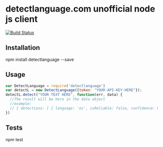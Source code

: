 # detectlanguage.com unofficial node js client

[![Build Status](https://travis-ci.org/shylesh107/9gag-scraper.svg?branch=master)](https://travis-ci.org/shylesh107/9gag-scraper)

## Installation

npm install detectlanguage --save

## Usage

```js
var DetectLanguage = require('detectlanguage')
var detectL = new DetectLanguage({token: "YOUR-API-KEY-HERE"});
detectL.detect("YOUR TEXT HERE", function(err, data) {
  //The result will be here in the data object
  //example:
  // { detections: [ { language: 'es', isReliable: false, confidence: 0.01 } ] }
})
```

## Tests

npm test

